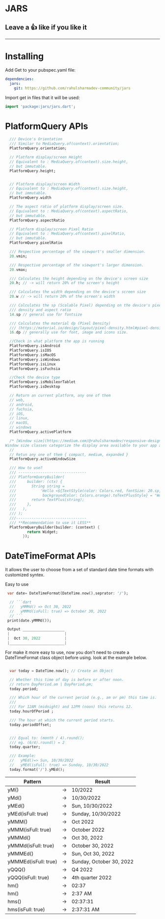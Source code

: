 <!--
This README describes the package. If you publish this package to pub.dev,
this README's contents appear on the landing page for your package.

For information about how to write a good package README, see the guide for
[writing package pages](https://dart.dev/guides/libraries/writing-package-pages).

For general information about developing packages, see the Dart guide for
[creating packages](https://dart.dev/guides/libraries/create-library-packages)
and the Flutter guide for
[developing packages and plugins](https://flutter.dev/developing-packages).
-->

# JARS

## Leave a 👍 like if you like it

---

# Installing

Add Get to your pubspec.yaml file:

```yaml
dependencies:
  jars:
    git: https://github.com/rahulsharmadev-community/jars
```

Import get in files that it will be used:

```dart
import 'package:jars/jars.dart';
```

# PlatformQuery APIs

```dart
  /// Device's Orientation
  /// Similar to MediaQuery.of(context).orientation;
  PlatformQuery.orientation;

  // Platform display/screen Height
  // Equivalent to : MediaQuery.of(context).size.height,
  // but immutable.
  PlatformQuery.height;


  // Platform display/screen Width
  // Equivalent to : MediaQuery.of(context).size.height,
  // but immutable.
  PlatformQuery.width

  // The aspect ratio of platform display/screen size.
  // Equivalent to : MediaQuery.of(context).aspectRatio,
  // but immutable.
  PlatformQuery.aspectRatio

  // Platform display/screen Pixel Ratio
  // Equivalent to : MediaQuery.of(context).pixelRatio,
  // but immutable.
  PlatformQuery.pixelRatio

  /// Respective percentage of the viewport's smaller dimension.
  20.vmin;

  /// Respective percentage of the viewport's larger dimension.
  20.vmax;

  /// Calculates the height depending on the device's screen size
  20.h; // -> will return 20% of the screen's height

  /// Calculates the width depending on the device's screen size
  20.w // -> will return 20% of the screen's width

  /// Calculates the sp (Scalable Pixel) depending on the device's pixel
  /// density and aspect ratio
  14.sp // general use for fontsize

  /// Calculates the material dp (Pixel Density)
  /// (https://material.io/design/layout/pixel-density.html#pixel-density-on-android))
  16.dp // generally use for font, image and icons size.

  //Check in what platform the app is running
  PlatformQuery.isAndroid
  PlatformQuery.isIOS
  PlatformQuery.isMacOS
  PlatformQuery.isWindows
  PlatformQuery.isLinux
  PlatformQuery.isFuchsia

  //Check the device type
  PlatformQuery.isMobileorTablet
  PlatformQuery.isDesktop

  // Return an current platform, any one of them
  // web,
  // android,
  // fuchsia,
  // iOS,
  // linux,
  // macOS,
  // windows
  PlatformQuery.activePlatform

  /* [Window size](https://medium.com/@rahulsharmadev/responsive-design-theory-b8f18b257295)
Window size classes categorize the display area available to your app as compact,medium, or expanded. Available width and height are classified separately,so at any point in time, your app has two window size classes — one for width, one for /height. */
  //
  // Retun any one of them { compact, medium, expanded }
  PlatformQuery.activeWindowSize

  /// How to use?
  /// -------------------------------
  /// PlatformQueryBuilder(
  ///     builder: (ctx) {
  ///       String string =
  ///           'Hello <${TextStyle(color: Colors.red, fontSize: 20.sp,
  ///            backgroundColor: Colors.orange).toTextPlusStyle} = "World 😂"> I am hear.';
  ///       return TextPlus(string);
  ///     },
  ///   ),
  /// );
  ///--------------------------------
  /// **Recommendation to use it LESS**
  PlatformQueryBuilder(builder: (context) {
          return Widget;
        });

```

# DateTimeFormat APIs

It allows the user to choose from a set of standard date time formats with customized syntex.

Easy to use

````dart
 var date= DateTimeFormat(DateTime.now(),seprator: '/');

  // ```dart
  //   yMMMd() => Oct 30, 2022
  //   yMMMd(isFull: true) => October 30, 2022
  // ```
 print(date.yMMMd());

 Output ___________________
 |                         |
 |  Oct 30, 2022           |
 |_________________________|
````

For make it more easy to use, now you don't need to create a DateTimeFormat class object before using. look at the example below.

```dart

  var today = DateTime.now(); // Create an Object

  // Whether this time of day is before or after noon.
  // return DayPeriod.am | DayPeriod.pm;
  today.period;

  /// Which hour of the current period (e.g., am or pm) this time is.
  ///
  /// For 12AM (midnight) and 12PM (noon) this returns 12.
  today.hourOfPeriod ;

  /// The hour at which the current period starts.
  today.periodOffset;


  /// Equal to: (month / 4).round();
  /// eg. (6/4).round() = 2
  today.quarter;

  /// Example:
  //   yMEd()=> Sun, 10/30/2022
  //   yMEd(isFull: true) => Sunday, 10/30/2022
  today.format('/').yMEd();
```

| Pattern              |     | Result                   |
| -------------------- | --- | ------------------------ |
| yM()                 | ->  | 10/2022                  |
| yMd()                | ->  | 10/30/2022               |
| yMEd()               | ->  | Sun, 10/30/2022          |
| yMEd(isFull: true)   | ->  | Sunday, 10/30/2022       |
| yMMM()               | ->  | Oct 2022                 |
| yMMM(isFull: true)   | ->  | October 2022             |
| yMMMd()              | ->  | Oct 30, 2022             |
| yMMMd(isFull: true)  | ->  | October 30, 2022         |
| yMMMEd()             | ->  | Sun, Oct 30, 2022        |
| yMMMEd(isFull: true) | ->  | Sunday, October 30, 2022 |
| yQQQ()               | ->  | Q4 2022                  |
| yQQQ(isFull: true)   | ->  | 4th quarter 2022         |
| hm()                 | ->  | 02:37                    |
| hm()                 | ->  | 2:37 AM                  |
| hms()                | ->  | 02:37:31                 |
| hms(isFull: true)    | ->  | 2:37:31 AM               |
